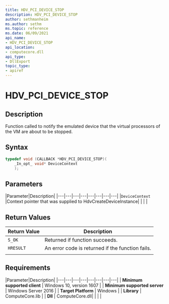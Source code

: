 ```yaml
---
title: HDV_PCI_DEVICE_STOP
description: HDV_PCI_DEVICE_STOP
author: sethmanheim
ms.author: sethm
ms.topic: reference
ms.date: 06/09/2021
api_name:
- HDV_PCI_DEVICE_STOP
api_location:
- computecore.dll
api_type:
- DllExport
topic_type: 
- apiref
---
```

# HDV_PCI_DEVICE_STOP

## Description

Function called to notify the emulated device that the virtual processors of the VM are about to be stopped.

## Syntax

```C++
typedef void (CALLBACK *HDV_PCI_DEVICE_STOP)(
    _In_opt_ void* DeviceContext
    );
```

## Parameters

|Parameter|Description|
|---|---|---|---|---|---|---|---|
|`DeviceContext` |Context pointer that was supplied to HdvCreateDeviceInstance|
|    |    |

## Return Values

|Return Value     |Description|
|---|---|
|`S_OK` | Returned if function succeeds.|
|`HRESULT` | An error code is returned if the function fails.
|     |     |

## Requirements

|Parameter|Description|
|---|---|---|---|---|---|---|---|
| **Minimum supported client** | Windows 10, version 1607 |
| **Minimum supported server** | Windows Server 2016 |
| **Target Platform** | Windows |
| **Library** | ComputeCore.lib |
| **Dll** | ComputeCore.dll|
|    |    |
